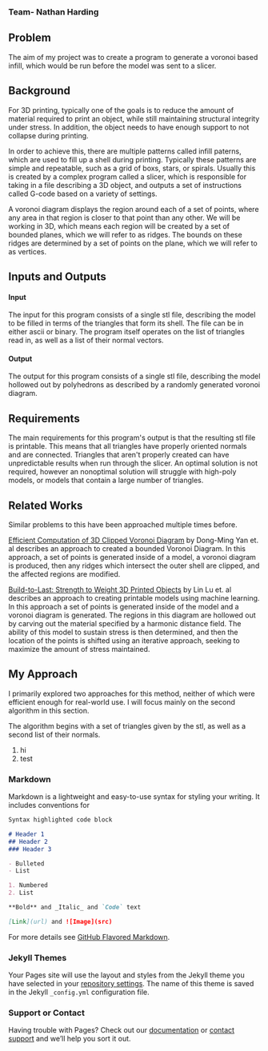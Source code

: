 ### Team- Nathan Harding

## Problem

The aim of my project was to create a program to generate a voronoi based infill, which would be run before the model was sent to a slicer. 

## Background

For 3D printing, typically one of the goals is to reduce the amount of material required to print an object, while still maintaining structural integrity under stress.  In addition, the object needs to have enough support to not collapse during printing.  

In order to achieve this, there are multiple patterns called infill paterns, which are used to fill up a shell during printing.  Typically these patterns are simple and repeatable, such as a grid of boxs, stars, or spirals. Usually this is created by a complex program called a slicer, which is responsible for taking in a file describing a 3D object, and outputs a set of instructions called G-code based on a variety of settings.

A voronoi diagram displays the region around each of a set of points, where any area in that region is closer to that point than any other.  We will be working in 3D, which means each region will be created by a set of bounded planes, which we will refer to as ridges.  The bounds on these ridges are determined by a set of points on the plane, which we will refer to as vertices.

## Inputs and Outputs
#### Input
The input for this program consists of a single stl file, describing the model to be filled in terms of the triangles that form its shell.  The file can be in either ascii or binary.
The program itself operates on the list of triangles read in, as well as a list of their normal vectors.
#### Output
The output for this program consists of a single stl file, describing the model hollowed out by polyhedrons as described by a randomly generated voronoi diagram.


## Requirements
The main requirements for this program's output is that the resulting stl file is printable.  This means that all triangles have properly oriented normals and are connected.  Triangles that aren't properly created can have unpredictable results when run through the slicer.  An optimal solution is not required, however an nonoptimal solution will struggle with high-poly models, or models that contain a large number of triangles.

## Related Works
Similar problems to this have been approached multiple times before.

[Efficient Computation of 3D Clipped Voronoi Diagram](https://www.microsoft.com/en-us/research/wp-content/uploads/2016/12/Efficient-Computation-of-3D-Clipped-Voronoi-Diagram.pdf) by Dong-Ming Yan et. al describes an approach to created a bounded Voronoi Diagram. In this approach, a set of points is generated inside of a model, a voronoi diagram is produced, then any ridges which intersect the outer shell are clipped, and the affected regions are modified.

[Build-to-Last: Strength to Weight 3D Printed Objects](https://homes.cs.washington.edu/~haisen/BuildtoLast/3DP_SIG2014.pdf) by Lin Lu et. al describes an approach to creating printable models using machine learning.  In this approach a set of points is generated inside of the model and a voronoi diagram is generated.  The regions in this diagram are hollowed out by carving out the material specified by a harmonic distance field.  The ability of this model to sustain stress is then determined, and then the location of the points is shifted using an iterative approach, seeking to maximize the amount of stress maintained.

## My Approach
I primarily explored two approaches for this method, neither of which were efficient enough for real-world use.  I will focus mainly on the second algorithm in this section.

The algorithm begins with a set of triangles given by the stl, as well as a second list of their normals.  
1. hi
2. test



### Markdown

Markdown is a lightweight and easy-to-use syntax for styling your writing. It includes conventions for

```markdown
Syntax highlighted code block

# Header 1
## Header 2
### Header 3

- Bulleted
- List

1. Numbered
2. List

**Bold** and _Italic_ and `Code` text

[Link](url) and ![Image](src)
```

For more details see [GitHub Flavored Markdown](https://guides.github.com/features/mastering-markdown/).

### Jekyll Themes

Your Pages site will use the layout and styles from the Jekyll theme you have selected in your [repository settings](https://github.com/nah6563/Voronoi3DPrint/settings). The name of this theme is saved in the Jekyll `_config.yml` configuration file.

### Support or Contact

Having trouble with Pages? Check out our [documentation](https://docs.github.com/categories/github-pages-basics/) or [contact support](https://github.com/contact) and we’ll help you sort it out.
